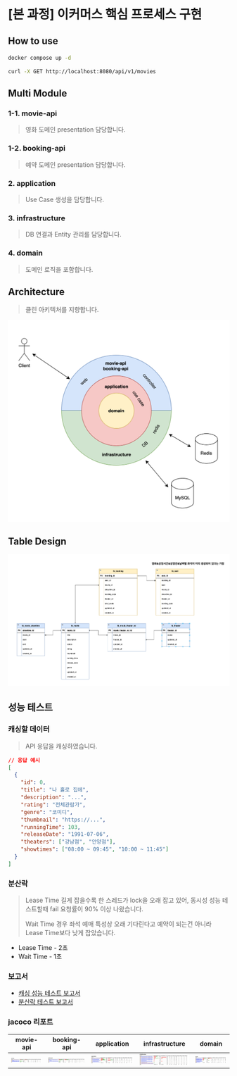 # [본 과정] 이커머스 핵심 프로세스 구현

## How to use

```bash
docker compose up -d
```
```bash
curl -X GET http://localhost:8080/api/v1/movies
```

## Multi Module

### 1-1. movie-api
> 영화 도메인 presentation 담당합니다.

### 1-2. booking-api
> 예약 도메인 presentation 담당합니다.

### 2. application
> Use Case 생성을 담당합니다.

### 3. infrastructure
> DB 연결과 Entity 관리를 담당합니다.

### 4. domain
> 도메인 로직을 포함합니다.

## Architecture
> 클린 아키텍처를 지향합니다.

![arc](etc/readme/arc3.png)

## Table Design
![erd_db](etc/readme/erd2.png)

## 성능 테스트
### 캐싱할 데이터

> API 응답을 캐싱하였습니다.

```json
// 응답 예시
[
  {
    "id": 0,
    "title": "나 홀로 집에",
    "description": "...",
    "rating": "전체관람가",
    "genre": "코미디",
    "thumbnail": "https://...",
    "runningTime": 103,
    "releaseDate": "1991-07-06",
    "theaters": ["강남점", "안양점"],
    "showtimes": ["08:00 ~ 09:45", "10:00 ~ 11:45"]
  }
]
```

### 분산락
> Lease Time 길게 잡을수록 한 스레드가 lock을 오래 잡고 있어, 동시성 성능 테스트할때 fail 요청률이 90% 이상 나왔습니다.
> 
> Wait Time 경우 좌석 예매 특성상 오래 기다린다고 예약이 되는건 아니라 Lease Time보다 낮게 잡았습니다.
- Lease Time - 2초 
- Wait Time - 1초

### 보고서
- [캐싱 성능 테스트 보고서](https://gusty-football-62b.notion.site/17f81b29f03680718163fe0b7798383e)
- [분산락 테스트 보고서](https://gusty-football-62b.notion.site/18781b29f03680049de7db34240a6733)

### jacoco 리포트

| movie-api                  | booking-api | application                | infrastructure             | domain                     |
|----------------------------| ----------- |----------------------------|----------------------------|----------------------------|
 | ![j_m](etc/readme/j_m.png) | ![j_b](etc/readme/j_b.png) | ![j_a](etc/readme/j_a.png) | ![j_i](etc/readme/j_i.png) | ![j_d](etc/readme/j_d.png) |